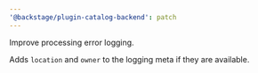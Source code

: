 ```yaml
---
'@backstage/plugin-catalog-backend': patch
---
```


Improve processing error logging.

Adds `location` and `owner` to the logging meta if they are available.
